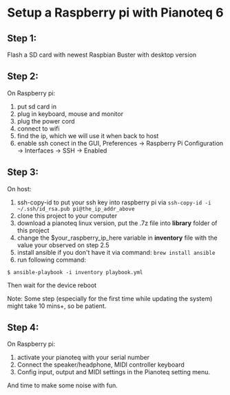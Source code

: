 # Setup a Raspberry pi with Pianoteq 6

## Step 1:
  Flash a SD card with newest Raspbian Buster with desktop version

## Step 2:
  On Raspberry pi:
  1. put sd card in
  2. plug in keyboard, mouse and monitor
  3. plug the power cord
  4. connect to wifi
  5. find the ip, which we will use it when back to host
  6. enable ssh conect in the GUI, Preferences -> Raspberry Pi Configuration -> Interfaces -> SSH ->
     Enabled

## Step 3:
  On host:
  1. ssh-copy-id to put your ssh key into raspberry pi via `ssh-copy-id -i ~/.ssh/id_rsa.pub pi@the_ip_addr_above`
  2. clone this project to your computer
  3. download a pianoteq linux version, put the .7z file into **library** folder of this project
  4. change the $your_raspberry_ip_here variable in **inventory** file with the value your observed on step 2.5
  5. install ansible if you don't have it via command: `brew install ansible`
  6. run following command:

  ```shell
  $ ansible-playbook -i inventory playbook.yml
  ```

  Then wait for the device reboot

  Note: Some step (especially for the first time while updating the system) might take 10 mins+, so be patient.

## Step 4:
  On Raspberry pi:
  1. activate your pianoteq with your serial number
  2. Connect the speaker/headphone, MIDI controller keyboard
  3. Config input, output and MIDI settings in the Pianoteq setting menu.

  And time to make some noise with fun.

